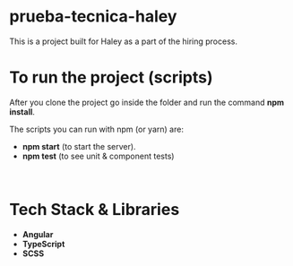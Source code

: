 # prueba-tecnica-haley

This is a project built for Haley as a part of the hiring process.

# To run the project (scripts)
After you clone the project go inside the folder and run the command **npm install**.

The scripts you can run with npm (or yarn) are:
- **npm start** (to start the server).
- **npm test** (to see unit & component tests)

<br>

# Tech Stack & Libraries

- **Angular**
- **TypeScript**
- **SCSS**

<br>
